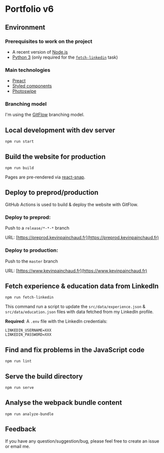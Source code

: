 # Portfolio v6

## Environment

### Prerequisites to work on the project

-   A recent version of [Node.js](https://nodejs.org/)
-   [Python 3](https://www.python.org) (only required for the [`fetch-linkedin`](#fetch-linkedin) task)

### Main technologies

-   [Preact](https://preactjs.com)
-   [Styled components](https://styled-components.com)
-   [Photoswipe](https://photoswipe.com)

### Branching model

I'm using the [GitFlow](https://nvie.com/posts/a-successful-git-branching-model/) branching model.

## Local development with dev server

`npm run start`

## Build the website for production

`npm run build`

Pages are pre-rendered via [react-snap](https://github.com/stereobooster/react-snap).

## Deploy to preprod/production

GitHub Actions is used to build & deploy the website with GitFlow.

### Deploy to preprod:

Push to a `release/*-*-*` branch

URL: [https://preprod.kevinpainchaud.fr](https://preprod.kevinpainchaud.fr)

### Deploy to production:

Push to the `master` branch

URL: [https://www.kevinpainchaud.fr](https://www.kevinpainchaud.fr)

## <a name="fetch-linkedin"></a>Fetch experience & education data from LinkedIn

`npm run fetch-linkedin`

This command run a script to update the `src/data/experience.json` & `src/data/education.json` files with data fetched from my LinkedIn profile.

**Required**: A `.env` file with the LinkedIn credentials:

```
LINKEDIN_USERNAME=XXX
LINKEDIN_PASSWORD=XXX
```

## Find and fix problems in the JavaScript code

`npm run lint`

## Serve the build directory

`npm run serve`

## Analyse the webpack bundle content

`npm run analyze-bundle`

## Feedback

If you have any question/suggestion/bug, please feel free to create an issue or email me.
